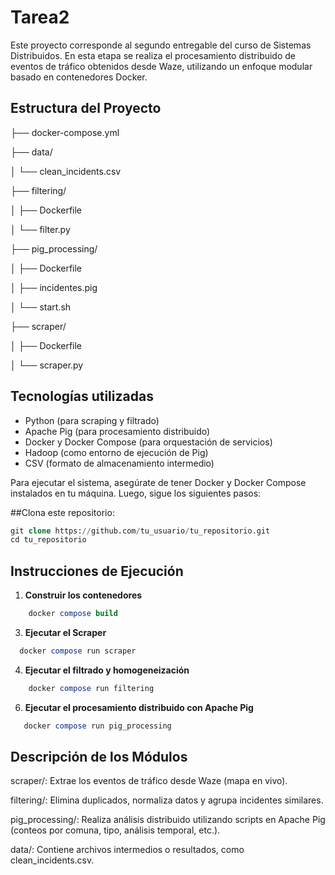 # Tarea2
Este proyecto corresponde al segundo entregable del curso de Sistemas Distribuidos. En esta etapa se realiza el procesamiento distribuido de eventos de tráfico obtenidos desde Waze, utilizando un enfoque modular basado en contenedores Docker.

## Estructura del Proyecto
├── docker-compose.yml

├── data/

│ └── clean_incidents.csv

├── filtering/

│ ├── Dockerfile

│ └── filter.py

├── pig_processing/

│ ├── Dockerfile

│ ├── incidentes.pig

│ └── start.sh

├── scraper/

│ ├── Dockerfile

│ └── scraper.py


##  Tecnologías utilizadas

- Python (para scraping y filtrado)
- Apache Pig (para procesamiento distribuido)
- Docker y Docker Compose (para orquestación de servicios)
- Hadoop (como entorno de ejecución de Pig)
- CSV (formato de almacenamiento intermedio)

Para ejecutar el sistema, asegúrate de tener Docker y Docker Compose instalados en tu máquina. Luego, sigue los siguientes pasos:

##Clona este repositorio:
```sql
git clone https://github.com/tu_usuario/tu_repositorio.git
cd tu_repositorio
```
## Instrucciones de Ejecución

1. **Construir los contenedores**
```sql
    docker compose build
```
3. **Ejecutar el Scraper**
 ```sql
   docker compose run scraper
```
4. **Ejecutar el filtrado y homogeneización**
```sql
    docker compose run filtering
   ```
6. **Ejecutar el procesamiento distribuido con Apache Pig**
```sql
   docker compose run pig_processing
   ```
## Descripción de los Módulos
scraper/: Extrae los eventos de tráfico desde Waze (mapa en vivo).

filtering/: Elimina duplicados, normaliza datos y agrupa incidentes similares.

pig_processing/: Realiza análisis distribuido utilizando scripts en Apache Pig (conteos por comuna, tipo, análisis temporal, etc.).

data/: Contiene archivos intermedios o resultados, como clean_incidents.csv.
